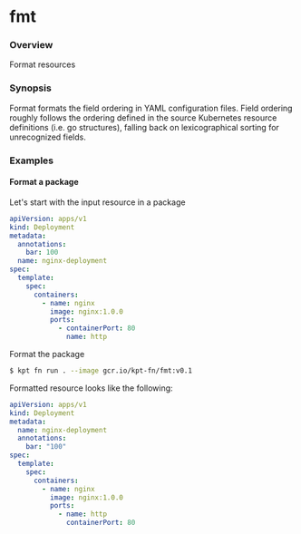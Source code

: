 # fmt

### Overview

<!--mdtogo:Short-->

Format resources

<!--mdtogo-->

### Synopsis

<!--mdtogo:Long-->

Format formats the field ordering in YAML configuration files. Field ordering
roughly follows the ordering defined in the source Kubernetes resource definitions
(i.e. go structures), falling back on lexicographical sorting for unrecognized fields.

<!--mdtogo-->

### Examples

<!--mdtogo:Examples-->

#### Format a package

Let's start with the input resource in a package

```yaml
apiVersion: apps/v1
kind: Deployment
metadata:
  annotations:
    bar: 100
  name: nginx-deployment
spec:
  template:
    spec:
      containers:
        - name: nginx
          image: nginx:1.0.0
          ports:
            - containerPort: 80
              name: http
```

Format the package

```sh
$ kpt fn run . --image gcr.io/kpt-fn/fmt:v0.1
```

Formatted resource looks like the following:

```yaml
apiVersion: apps/v1
kind: Deployment
metadata:
  name: nginx-deployment
  annotations:
    bar: "100"
spec:
  template:
    spec:
      containers:
        - name: nginx
          image: nginx:1.0.0
          ports:
            - name: http
              containerPort: 80
```

<!--mdtogo-->
